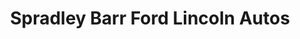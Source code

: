 ---
title: "Spradley Barr Ford Lincoln Autos"
url: /cheyenne/spradley-barr-ford-lincoln-autos/
shop: Autowerkstatt
---